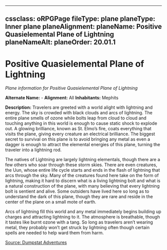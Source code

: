 
---
cssclass: oRPGPage
fileType: plane
planeType: Inner plane
planeAlignment: 
planeName: Positive Quasielemental Plane of Lightning
planeNameAlt: 
planeOrder: 20.01.1
---
# Positive Quasielemental Plane of Lightning
*Plane information for Positive Quasielemental Plane of Lightning*

**Alternate Name:** - 
**Alignment:** All
**Inhabitants:** Mephits

**Description:** Travelers are greeted with a world alight with lightning and energy. The sky is crowded with black clouds and arcs of lightning. The entire plane smells of ozone while bolts leap from cloud to cloud and touching anything in this world is enough to cause static shock to explode out. A glowing brilliance, known as St. Elmo’s fire, coats everything that visits the plane, giving every creature an electrical brilliance. The biggest secret to survival on this plane is to avoid bringing any metal as even a dagger is enough to attract the elemental energies of this plane, turning the traveler into a lightning rod.

The natives of Lightning are largely lightning elementals, though there are a few others who soar through these storm skies. There are even creatures, the Uun, whose entire life cycle starts and ends in the flash of lightning that arcs through the sky. Many of the creatures found here take on the form of lightning, making it hard to discern what is a living lightning bolt and what is a natural construction of the plane, with many believing that every lightning bolt is sentient and alive. Some outsiders have lived here so long as to understand the dark of this plane, though they are rare and reside in the center of the plane on a small mote of earth.

Arcs of lightning fill this world and any metal immediately begins building up charges and attracting lightning to it. The atmosphere is breathable, though it tastes like burnt ozone with a tang. So long as travelers aren’t wearing metal, they probably won’t get struck by lightning often though certain spells are needed to help ward them from harm.

[Source: Dumpstat Adventures](https://dumpstatadventures.com/the-gm-is-always-right/the-planes-positive-quasi-elemental-planes)
